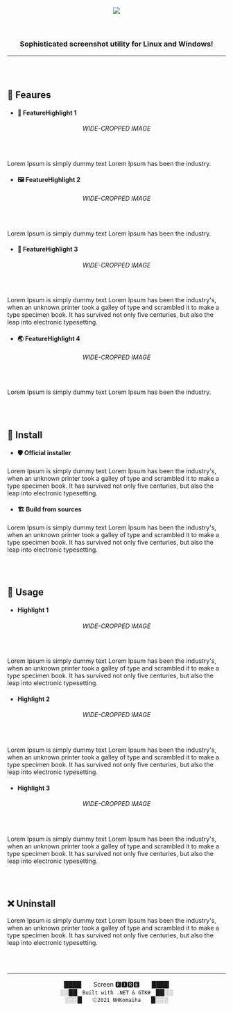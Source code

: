 ﻿<p align="center"><img src="https://i.imgur.com/NzS99px.png" /></p>

### ﻿<p align="center"><b>Sophisticated screenshot utility for Linux and Windows!</b></p>


---

<br/>
<br/>

## 🌟 Feaures

- #### 🎨 FeatureHighlight 1
###### <p align="center">WIDE-CROPPED IMAGE</p><br/>

Lorem Ipsum is simply dummy text  Lorem Ipsum has been the industry.


- #### 🖼 FeatureHighlight 2
###### <p align="center">WIDE-CROPPED IMAGE</p><br/>

Lorem Ipsum is simply dummy text  Lorem Ipsum has been the industry.


- #### 👑 FeatureHighlight 3
###### <p align="center">WIDE-CROPPED IMAGE</p><br/>

Lorem Ipsum is simply dummy text  Lorem Ipsum has been the industry's, when an unknown printer took a galley of type and scrambled it to make a type specimen book. It has survived not only five centuries, but also the leap into electronic typesetting.


- #### 🌏 FeatureHighlight 4
###### <p align="center">WIDE-CROPPED IMAGE</p><br/>

Lorem Ipsum is simply dummy text  Lorem Ipsum has been the industry.



<br/>
<br/>

## 🚀 Install

- #### 🛡 Official installer
Lorem Ipsum is simply dummy text  Lorem Ipsum has been the industry's, when an unknown printer took a galley of type and scrambled it to make a type specimen book. It has survived not only five centuries, but also the leap into electronic typesetting.

- #### 🏗 Build from sources
Lorem Ipsum is simply dummy text  Lorem Ipsum has been the industry's, when an unknown printer took a galley of type and scrambled it to make a type specimen book. It has survived not only five centuries, but also the leap into electronic typesetting.


<br/>
<br/>

## 🦾 Usage

- #### Highlight 1
###### <p align="center">WIDE-CROPPED IMAGE</p><br/>

Lorem Ipsum is simply dummy text  Lorem Ipsum has been the industry's, when an unknown printer took a galley of type and scrambled it to make a type specimen book. It has survived not only five centuries, but also the leap into electronic typesetting.


- #### Highlight 2
###### <p align="center">WIDE-CROPPED IMAGE</p><br/>

Lorem Ipsum is simply dummy text  Lorem Ipsum has been the industry's, when an unknown printer took a galley of type and scrambled it to make a type specimen book. It has survived not only five centuries, but also the leap into electronic typesetting.


- #### Highlight 3
###### <p align="center">WIDE-CROPPED IMAGE</p><br/>

Lorem Ipsum is simply dummy text  Lorem Ipsum has been the industry's, when an unknown printer took a galley of type and scrambled it to make a type specimen book. It has survived not only five centuries, but also the leap into electronic typesetting.


<br/>
<br/>

## ❌ Uninstall
Lorem Ipsum is simply dummy text  Lorem Ipsum has been the industry's, when an unknown printer took a galley of type and scrambled it to make a type specimen book. It has survived not only five centuries, but also the leap into electronic typesetting.

<br/>
<br/>

---

<p align="center">
████　　Screen 🅵🅸🆁🅴　　████<br/>
░░██<code>　Built with .NET & GTK#　</code>██░░<br/>
░░░█<code>　　Ⓒ2021 NHKomaiha　　</code>█░░░
</p>
